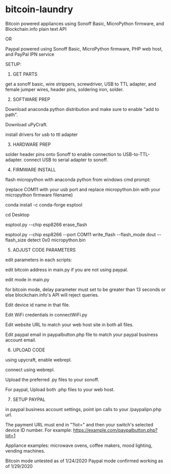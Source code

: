 # bitcoin-laundry
Bitcoin powered appliances using Sonoff Basic, MicroPython firmware, and Blockchain.info plain text API

OR

Paypal powered using Sonoff Basic, MicroPython firmware, PHP web host, and PayPal IPN service



SETUP:


1. GET PARTS

get a sonoff basic, wire strippers, screwdriver, USB to TTL adapter, and female jumper wires, header pins, soldering iron, solder.


2. SOFTWARE PREP

Download anaconda python distribution and make sure to enable "add to path".

Download uPyCraft.

install drivers for usb to ttl adapter

3. HARDWARE PREP

solder header pins onto Sonoff to enable connection to USB-to-TTL-adapter.
connect USB to serial adapter to sonoff.


4. FIRMWARE INSTALL

flash micropython with anaconda python from windows cmd prompt:

(replace COM11 with your usb port and replace micropython.bin with your micropython firmware filename)

conda install -c conda-forge esptool

cd Desktop

esptool.py --chip esp8266 erase_flash

esptool.py --chip esp8266 --port COM11 write_flash --flash_mode dout --flash_size detect 0x0 micropython.bin

5. ADJUST CODE PARAMETERS

edit parameters in each scripts: 

edit bitcoin address in main.py if you are not using paypal.

edit mode in main.py

for bitcoin mode, delay parameter must set to be greater than 13 seconds or else blockchain.info's API will reject queries.

Edit device id name in that file.

Edit WiFi credentials in connectWiFi.py

Edit website URL to match your web host site in both all files.

Edit paypal email in paypalbutton.php file to match your paypal business account email.

6. UPLOAD CODE

using upycraft, enable webrepl.

connect using webrepl.

Upload the preferred .py files to your sonoff.

For paypal, Upload both .php files to your web host.

7. SETUP PAYPAL

in paypal business account settings, point ipn calls to your /paypalipn.php url.

The payment URL must end in "?iot=" and then your switch's selected device ID number. For example: https://example.com/paypalbutton.php?iot=1




Appliance examples: microwave ovens, coffee makers, mood lighting, vending machines.

Bitcoin mode untested as of 1/24/2020
Paypal mode confirmed working as of 1/29/2020

